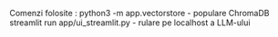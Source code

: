 Comenzi folosite : 
python3 -m app.vectorstore - populare ChromaDB
streamlit run app/ui_streamlit.py - rulare pe localhost a LLM-ului
